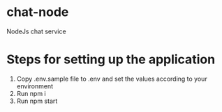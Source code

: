 # chat-node
NodeJs chat service

# Steps for setting up the application

1. Copy .env.sample file to .env and set the values according to your environment
2. Run npm i
3. Run npm start
